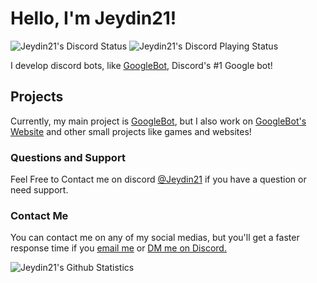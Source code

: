 # Hello, I'm Jeydin21!
![Jeydin21's Discord Status](https://img.shields.io/endpoint?label=Currently&url=https://dev.discordprofiles.me/api/badge/status/443217277580738571) ![Jeydin21's Discord Playing Status](https://img.shields.io/endpoint?label=Status&url=https://dev.discordprofiles.me/api/badge/playing/443217277580738571)

I develop discord bots, like [GoogleBot](https://googlebot-commands.glitch.me/), Discord's #1 Google bot!

## Projects
Currently, my main project is [GoogleBot](https://googlebot-commands.glitch.me/), but I also work on [GoogleBot's Website](https://googlebot-commands.glitch.me/) and other small projects like games and websites!

### Questions and Support
Feel Free to Contact me on discord [@Jeydin21](https://discord.com/users/443217277580738571) if you have a question or need support.

### Contact Me
You can contact me on any of my social medias, but you'll get a faster response time if you [email me](mailto:JeyPham21@gmail.com) or [DM me on Discord.](https://discord.com/users/443217277580738571)

![Jeydin21's Github Statistics](https://github-readme-stats.vercel.app/api?username=Jeydin21&count_private=true&theme=tokyonight&show_icons=true)
